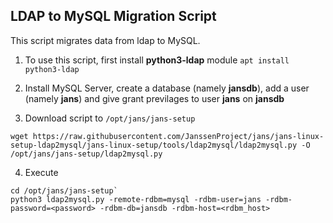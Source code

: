 
## LDAP to MySQL Migration Script

This script migrates data from ldap to MySQL.

1. To use this script, first install **python3-ldap** module
  `apt install python3-ldap`

2. Install MySQL Server, create a database (namely **jansdb**), add a user (namely **jans**) and
give grant previlages to user **jans** on **jansdb**

3. Download script to `/opt/jans/jans-setup`
  ```
  wget https://raw.githubusercontent.com/JanssenProject/jans/jans-linux-setup-ldap2mysql/jans-linux-setup/tools/ldap2mysql/ldap2mysql.py -O /opt/jans/jans-setup/ldap2mysql.py
  ```

4. Execute
  ```
  cd /opt/jans/jans-setup`
  python3 ldap2mysql.py -remote-rdbm=mysql -rdbm-user=jans -rdbm-password=<password> -rdbm-db=jansdb -rdbm-host=<rdbm_host>
  ```
